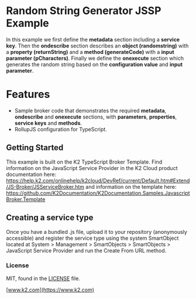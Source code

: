 # Random String Generator JSSP Example

In this example we first define the **metadata** section including a **service key**. Then the **ondescribe**
section describes an **object (randomstring)** with a **property (returnString)** and a **method (generateCode)**
with a **input parameter (pCharacters)**. Finally we define the **onexecute** section which generates the random string
based on the **configuration value** and **input parameter**.

# Features

  - Sample broker code that demonstrates the required **metadata**, **ondescribe** and **onexecute** sections,
    with **parameters**, **properties**, **service keys** and **methods**.
  - RollupJS configuration for TypeScript.

## Getting Started

This example is built on the K2 TypeScript Broker Template. Find information on
the JavaScript Service Provider in the K2 Cloud product documentation here:
https://help.k2.com/onlinehelp/k2cloud/DevRef/current/Default.htm#Extend/JS-Broker/JSServiceBroker.htm
and information on the template here:
https://github.com/K2Documentation/K2Documentation.Samples.JavascriptBroker.Template

## Creating a service type
Once you have a bundled .js file, upload it to your repository (anonymously
accessible) and register the service type using the system SmartObject located
at System > Management > SmartObjects > SmartObjects > JavaScript Service
Provider and run the Create From URL method.

### License

MIT, found in the [LICENSE](./LICENSE) file.

[www.k2.com](https://www.k2.com)
